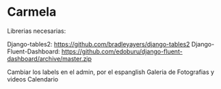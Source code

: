 Carmela
=======

Librerias necesarias:

Django-tables2: https://github.com/bradleyayers/django-tables2
Django-Fluent-Dashboard: https://github.com/edoburu/django-fluent-dashboard/archive/master.zip


Cambiar los labels en el admin, por el espanglish
Galeria de Fotografias y videos
Calendario


